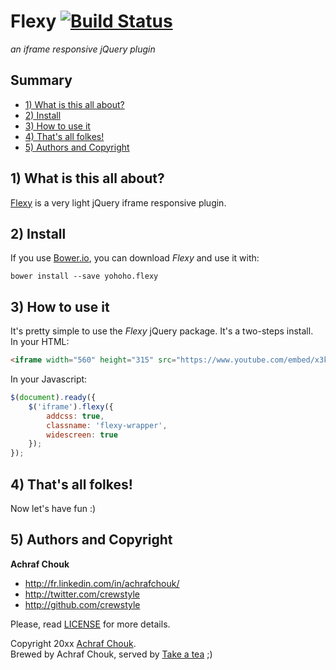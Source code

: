 # Flexy [![Build Status](https://travis-ci.org/crewstyle/flexy.svg)](https://travis-ci.org/crewstyle/flexy)

_an iframe responsive jQuery plugin_


## Summary

+ [1) What is this all about?](#1-what-is-this-all-about)
+ [2) Install](#2-install)
+ [3) How to use it](#3-how-to-use-it)
+ [4) That's all folkes!](#4-thats-all-folkes)
+ [5) Authors and Copyright](#5-authors-and-copyright)


## 1) What is this all about?

[Flexy](https://github.com/crewstyle/flexy) is a very light jQuery iframe responsive plugin.  


## 2) Install

If you use [Bower.io](http://bower.io), you can download *Flexy* and use it with:

````
bower install --save yohoho.flexy
````


## 3) How to use it

It's pretty simple to use the *Flexy* jQuery package. It's a two-steps install.  
In your HTML:

````html
<iframe width="560" height="315" src="https://www.youtube.com/embed/x3kfyZJhC3U?rel=0&amp;showinfo=0" frameborder="0" allowfullscreen></iframe>
````

In your Javascript:
````javascript
$(document).ready({
    $('iframe').flexy({
        addcss: true,
        classname: 'flexy-wrapper',
        widescreen: true
    });
});
````


## 4) That's all folkes!

Now let's have fun :)


## 5) Authors and Copyright

**Achraf Chouk**

+ http://fr.linkedin.com/in/achrafchouk/
+ http://twitter.com/crewstyle
+ http://github.com/crewstyle

Please, read [LICENSE](https://github.com/crewstyle/flexy/blob/master/LICENSE "LICENSE") for more details.

Copyright 20xx [Achraf Chouk](http://github.com/crewstyle "Achraf Chouk").  
Brewed by Achraf Chouk, served by [Take a tea](http://www.takeatea.com "Take a tea") ;)
